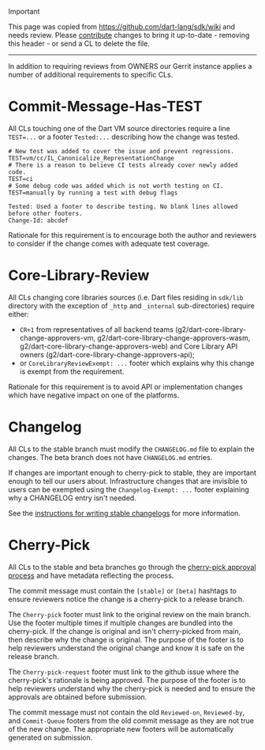 > [!IMPORTANT]
> This page was copied from https://github.com/dart-lang/sdk/wiki and needs review.
> Please [contribute](../CONTRIBUTING.md) changes to bring it up-to-date -
> removing this header - or send a CL to delete the file.

---

In addition to requiring reviews from OWNERS our Gerrit instance applies a number of additional requirements to specific CLs.

# Commit-Message-Has-TEST

All CLs touching one of the Dart VM source directories require a line `TEST=...` or a footer `Tested:...` describing how the change was tested.

```
# New test was added to cover the issue and prevent regressions.
TEST=vm/cc/IL_Canonicalize_RepresentationChange
# There is a reason to believe CI tests already cover newly added code.
TEST=ci
# Some debug code was added which is not worth testing on CI.
TEST=manually by running a test with debug flags

Tested: Used a footer to describe testing. No blank lines allowed before other footers.
Change-Id: abcdef
```

Rationale for this requirement is to encourage both the author and reviewers to consider if the change comes with adequate test coverage. 

# Core-Library-Review

All CLs changing core libraries sources (i.e. Dart files residing in `sdk/lib` directory with the exception of `_http` and `_internal` sub-directories) require either:

* `CR+1` from representatives of all backend teams (g2/dart-core-library-change-approvers-vm, g2/dart-core-library-change-approvers-wasm, g2/dart-core-library-change-approvers-web) and Core Library API owners (g2/dart-core-library-change-approvers-api);
* or `CoreLibraryReviewExempt: ...` footer which explains why this change is exempt from the requirement.

Rationale for this requirement is to avoid API or implementation changes which have negative impact on one of the platforms.

# Changelog

All CLs to the stable branch must modify the `CHANGELOG.md` file to explain the changes. The beta branch does not have `CHANGELOG.md` entries.

If changes are important enough to cherry-pick to stable, they are important enough to tell our users about. Infrastructure changes that are invisible to users can be exempted using the `Changelog-Exempt: ...` footer explaining why a CHANGELOG entry isn't needed.

See the [instructions for writing stable changelogs](Cherry-picks-to-a-release-channel#changelog) for more information.

# Cherry-Pick

All CLs to the stable and beta branches go through the [cherry-pick approval process](Cherry-picks-to-a-release-channel) and have metadata reflecting the process.

The commit message must contain the `[stable]` or `[beta]` hashtags to ensure reviewers notice the change is a cherry-pick to a release branch.

The `Cherry-pick` footer must link to the original review on the main branch. Use the footer multiple times if multiple changes are bundled into the cherry-pick. If the change is original and isn't cherry-picked from main, then describe why the change is original. The purpose of the footer is to help reviewers understand the original change and know it is safe on the release branch.

The `Cherry-pick-request` footer must link to the github issue where the cherry-pick's rationale is being approved. The purpose of the footer is to help reviewers understand why the cherry-pick is needed and to ensure the approvals are obtained before submission.

The commit message must not contain the old `Reviewed-on`, `Reviewed-by`, and `Commit-Queue` footers from the old commit message as they are not true of the new change. The appropriate new footers will be automatically generated on submission.
